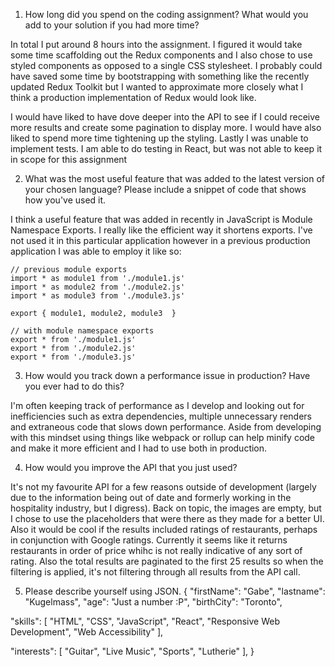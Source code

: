 1. How long did you spend on the coding assignment? What would you add to your solution if you had more time?

In total I put around 8 hours into the assignment. I figured it would take some time scaffolding out the Redux components and I also chose to use styled components as opposed to a single CSS stylesheet. I probably could have saved some time by bootstrapping with something like the recently updated Redux Toolkit but I wanted to approximate more closely what I think a production implementation of Redux would look like.

I would have liked to have dove deeper into the API to see if I could receive more results and create some pagination to display more. I would have also liked to spend more time tightening up the styling. Lastly I was unable to implement tests. I am able to do testing in React, but was not able to keep it in scope for this assignment

2. What was the most useful feature that was added to the latest version of your chosen language? Please include a snippet of code that shows how you've used it.

I think a useful feature that was added in recently in JavaScript is Module Namespace Exports. I really like the efficient way it shortens exports. I've not used it in this particular application however in a previous production application I was able to employ it like so:

```
// previous module exports
import * as module1 from './module1.js'
import * as module2 from './module2.js'
import * as module3 from './module3.js'

export { module1, module2, module3  }

// with module namespace exports
export * from './module1.js'
export * from './module2.js'
export * from './module3.js'
```

3. How would you track down a performance issue in production? Have you ever had to do this?

I'm often keeping track of performance as I develop and looking out for inefficiencies such as extra dependencies, multiple unnecessary renders and extraneous code that slows down performance. Aside from developing with this mindset using things like webpack or rollup can help minify code and make it more efficient and I had to use both in production.

4. How would you improve the API that you just used?

It's not my favourite API for a few reasons outside of development (largely due to the information being out of date and formerly working in the hospitality industry, but I digress). Back on topic, the images are empty, but I chose to use the placeholders that were there as they made for a better UI. Also it would be cool if the results included ratings of restaurants, perhaps in conjunction with Google ratings. Currently it seems like it returns restaurants in order of price whihc is not really indicative of any sort of rating. Also the total results are paginated to the first 25 results so when the filtering is applied, it's not filtering through all results from the API call.

5. Please describe yourself using JSON.
{
"firstName": "Gabe",
"lastname": "Kugelmass",
"age": "Just a number :P",
"birthCity": "Toronto",

"skills": [
"HTML",
"CSS",
"JavaScript",
"React",
"Responsive Web Development",
"Web Accessibility"
],

"interests": [
"Guitar",
"Live Music",
"Sports",
"Lutherie"
],
}
